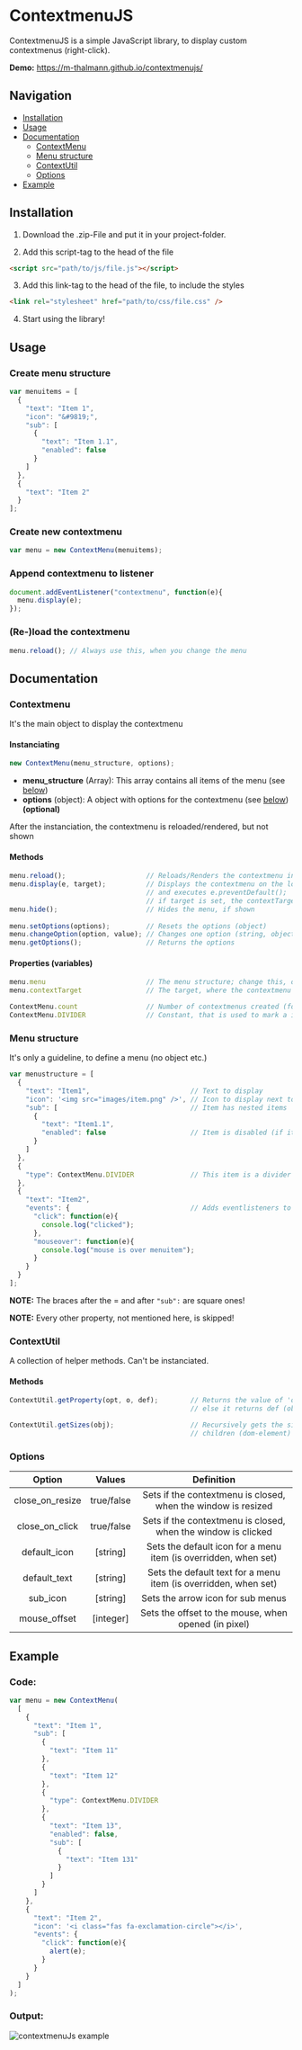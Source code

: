 # ContextmenuJS

ContextmenuJS is a simple JavaScript library, to display custom contextmenus (right-click).

**Demo:** https://m-thalmann.github.io/contextmenujs/

## Navigation
- [Installation](#installation)
- [Usage](#usage)
- [Documentation](#documentation)
  - [ContextMenu](#contextmenu)
  - [Menu structure](#menu-structure)
  - [ContextUtil](#contextutil)
  - [Options](#options)
- [Example](#example)

## Installation
1. Download the .zip-File and put it in your project-folder.

2. Add this script-tag to the head of the file
```html
<script src="path/to/js/file.js"></script>
```

3. Add this link-tag to the head of the file, to include the styles
```html
<link rel="stylesheet" href="path/to/css/file.css" />
```

4. Start using the library!

## Usage
### Create menu structure
```javascript
var menuitems = [
  {
    "text": "Item 1",
    "icon": "&#9819;",
    "sub": [
      {
        "text": "Item 1.1",
        "enabled": false
      }
    ]
  },
  {
    "text": "Item 2"
  }
];
```

### Create new contextmenu
```javascript
var menu = new ContextMenu(menuitems);
```

### Append contextmenu to listener
```javascript
document.addEventListener("contextmenu", function(e){
  menu.display(e);
});
```

### (Re-)load the contextmenu
```javascript
menu.reload(); // Always use this, when you change the menu
```
## Documentation
### Contextmenu
It's the main object to display the contextmenu
#### Instanciating
```javascript
new ContextMenu(menu_structure, options);
```
- **menu_structure** (Array): This array contains all items of the menu (see [below](#menu-structure))
- **options** (object): A object with options for the contextmenu (see [below](#options)) **(optional)**

After the instanciation, the contextmenu is reloaded/rendered, but not shown

#### Methods
```javascript
menu.reload();                    // Reloads/Renders the contextmenu inside of a container (id: cm_<num>)
menu.display(e, target);          // Displays the contextmenu on the location present in the contextmenu-event (e)
                                  // and executes e.preventDefault();
                                  // if target is set, the contextTarget is set to that
menu.hide();                      // Hides the menu, if shown
                            
menu.setOptions(options);         // Resets the options (object)
menu.changeOption(option, value); // Changes one option (string, object)
menu.getOptions();                // Returns the options
```

#### Properties (variables)
```javascript
menu.menu                         // The menu structure; change this, or the parameter, to change the menu (no setter)
menu.contextTarget                // The target, where the contextmenu was last opened

ContextMenu.count                 // Number of contextmenus created (for the id's)
ContextMenu.DIVIDER               // Constant, that is used to mark a item as a divider ("type": ContextMenu.DIVIDER)
```

### Menu structure
It's only a guideline, to define a menu (no object etc.)

```javascript
var menustructure = [
  {
    "text": "Item1",                         // Text to display
    "icon": '<img src="images/item.png" />', // Icon to display next to the text
    "sub": [                                 // Item has nested items
      {
        "text": "Item1.1",
        "enabled": false                     // Item is disabled (if it has nested items, they won't show)
      }
    ]
  },
  {
    "type": ContextMenu.DIVIDER              // This item is a divider (shows only gray line, no text etc.)
  },
  {
    "text": "Item2",
    "events": {                              // Adds eventlisteners to the item (you can use any event there is)
      "click": function(e){
        console.log("clicked");
      },
      "mouseover": function(e){
        console.log("mouse is over menuitem");
      }
    }
  }
];
```
**NOTE:** The braces after the = and after `"sub":` are square ones!

**NOTE:** Every other property, not mentioned here, is skipped!

### ContextUtil
A collection of helper methods. Can't be instanciated.
#### Methods
```javascript
ContextUtil.getProperty(opt, o, def);        // Returns the value of 'o' in the array/object opt, if it is set;
                                             // else it returns def (object, string, object)

ContextUtil.getSizes(obj);                   // Recursively gets the size of a DOM-List (ul), that has absolute positioned
                                             // children (dom-element)
```

### Options

| Option | Values | Definition |
|:---------------:|:----------:|:---------------------------------------------------------------:|
| close_on_resize | true/false | Sets if the contextmenu is closed, when the window is resized |
| close_on_click | true/false | Sets if the contextmenu is closed, when the window is clicked |
| default_icon | [string] | Sets the default icon for a menu item (is overridden, when set) |
| default_text | [string] | Sets the default text for a menu item (is overridden, when set) |
| sub_icon | [string] | Sets the arrow icon for sub menus |
| mouse_offset | [integer] | Sets the offset to the mouse, when opened (in pixel) |

## Example
### Code:
```javascript
var menu = new ContextMenu(
  [
    {
      "text": "Item 1",
      "sub": [
        {
          "text": "Item 11"
        },
        {
          "text": "Item 12"
        },
        {
          "type": ContextMenu.DIVIDER
        },
        {
          "text": "Item 13",
          "enabled": false,
          "sub": [
            {
              "text": "Item 131"
            }
          ]
        }
      ]
    },
    {
      "text": "Item 2",
      "icon": '<i class="fas fa-exclamation-circle"></i>',
      "events": {
        "click": function(e){
          alert(e);
        }
      }
    }
  ]
);
```

### Output:

![contextmenuJs example](docs/example.gif)
